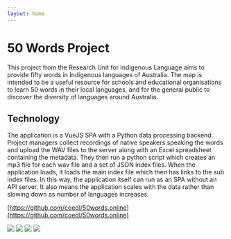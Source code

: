 ```yaml
---
layout: home
---
```


# 50 Words Project

This project from the Research Unit for Indigenous Language aims to provide fifty words in
Indigenous languages of Australia. The map is intended to be a useful resource for schools and
educational organisations to learn 50 words in their local languages, and for the general public to
discover the diversity of languages around Australia.

## Technology

The application is a VueJS SPA with a Python data processing backend. Project managers collect
recordings of native speakers speaking the words and upload the WAV files to the server along with
an Excel spreadsheet containing the metadata. They then run a python script which creates an mp3
file for each wav file and a set of JSON index files. When the application loads, it loads the main
index file which then has links to the sub index files. In this way, the application itself can run
as an SPA without an API server. It also means the application scales with the data rather than
slowing down as number of languages increases.

[https://github.com/coedl/50words.online](https://github.com/coedl/50words.online)

<Image src="/public/50words/50words1.png" />
<Image src="/public/50words/50words2.png" />
<Image src="/public/50words/50words3.png" />
<Image src="/public/50words/50words4.png" />

